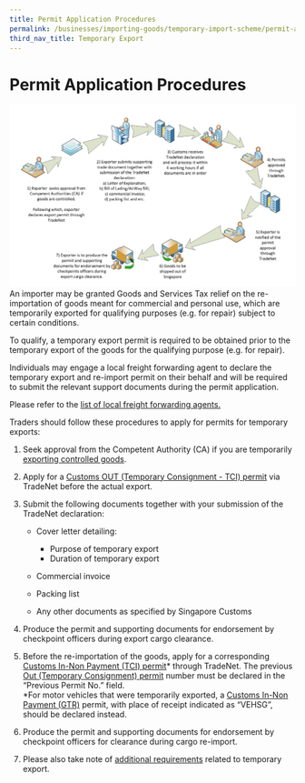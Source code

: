 ```yaml
---
title: Permit Application Procedures
permalink: /businesses/importing-goods/temporary-import-scheme/permit-application-procedure-export/
third_nav_title: Temporary Export
---
```

# Permit Application Procedures

![](/images/pap2-export.jpg)
An importer may be granted Goods and Services Tax relief on the re-importation of goods meant for commercial and personal use, which are temporarily exported for qualifying purposes (e.g. for repair) subject to certain conditions. 

To qualify, a temporary export permit is required to be obtained prior to the temporary export of the goods for the qualifying purpose (e.g. for repair).

Individuals may engage a local freight forwarding agent to declare the temporary export and re-import permit on their behalf and will be required to submit the relevant support documents during the permit application. 

Please refer to the [list of local freight forwarding agents.]( https://www.customs.gov.sg/businesses/business-resources/directories-of-service-providers)

Traders should follow these procedures to apply for permits for temporary exports:

   1.  Seek approval from the Competent Authority (CA) if you are temporarily  [exporting controlled goods](/businesses/exporting-goods/controlled-and-prohibited-goods-for-export).

   2.  Apply for a [Customs OUT (Temporary Consignment - TCI) permit](/businesses/importing-goods/import-procedures/types-of-import-permits) via TradeNet before the actual export.

   3.  Submit the following documents together with your submission of the TradeNet declaration:
    
        -   Cover letter detailing:
        
            - Purpose of temporary export
            - Duration of temporary export
            
       -   Commercial invoice
       -   Packing list
       -   Any other documents as specified by Singapore Customs
    
   4.  Produce the permit and supporting documents for endorsement by checkpoint officers during export cargo clearance.

   5.  Before the re-importation of the goods, apply for a corresponding [Customs In-Non Payment (TCI) permit](/businesses/importing-goods/import-procedures/types-of-import-permits)* through TradeNet. The previous [Out (Temporary Consignment) permit](/businesses/exporting-goods/export-procedures/types-of-export-permits) number must be declared in the “Previous Permit No.” field. <br> *For motor vehicles that were temporarily exported, a [Customs In-Non Payment (GTR)](/businesses/importing-goods/import-procedures/types-of-import-permits) permit, with place of receipt indicated as “VEHSG”, should be declared instead.
    
   6.  Produce the permit and supporting documents for endorsement by checkpoint officers for clearance during cargo re-import.

   7.  Please also take note of [additional requirements](/businesses/importing-goods/temporary-import-scheme/additional-requirements-export) related to temporary export.
